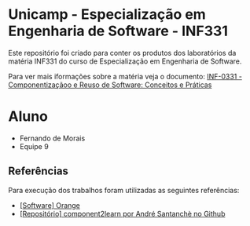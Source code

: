 # Unicamp - Especialização em Engenharia de Software - INF331

Este repositório foi criado para conter os produtos dos laboratórios da matéria INF331 do curso de Especialização em Engenharia de Software.

Para ver mais iformações sobre a matéria veja o documento:
[INF-0331 - Componentizaçãoo e Reuso de Software: Conceitos e Práticas](https://ic.unicamp.br/wp-content/uploads/2019/10/INF-0331-Componentiza%C3%A7%C3%A3o-e-Reuso-de-Software-Conceitos-e-Pr%C3%A1ticas.pdf)

# Aluno

- Fernando de Morais
- Equipe 9

## Referências

Para execução dos trabalhos foram utilizadas as seguintes referências:

- [[Software] Orange](https://orange.biolab.si/)
- [[Repositório] component2learn por André Santanchè no Github](https://github.com/santanche/component2learn)

